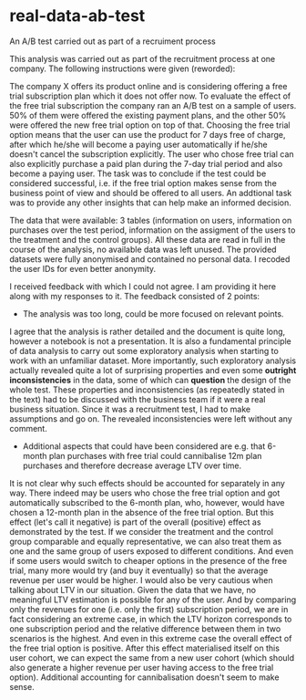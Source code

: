 # real-data-ab-test
An A/B test carried out as part of a recruiment process

This analysis was carried out as part of the recruitment process at one company. The following instructions were given (reworded):

The company X offers its product online and is considering offering a free trial subscription plan which it does not offer now. To evaluate the effect of the free trial subscription the company ran an A/B test on a sample of users. 50% of them were offered the existing payment plans, and the other 50% were offered the new free trial option on top of that. Choosing the free trial option means that the user can use the product for 7 days free of charge, after which he/she will become a paying user automatically if he/she doesn't cancel the subscription explicitly. The user who chose free trial can also explicitly purchase a paid plan during the 7-day trial period and also become a paying user. The task was to conclude if the test could be considered successful, i.e. if the free trial option makes sense from the business point of view and should be offered to all users. An addtional task was to provide any other insights that can help make an informed decision.

The data that were available: 3 tables (information on users, information on purchases over the test period, information on the assigment of the users to the treatment and the control groups). All these data are read in full in the course of the analysis, no available data was left unused. The provided datasets were fully anonymised and contained no personal data. I recoded the user IDs for even better anonymity.

I received feedback with which I could not agree. I am providing it here along with my responses to it. The feedback consisted of 2 points:

- The analysis was too long, could be more focused on relevant points. 

I agree that the analysis is rather detailed and the document is quite long, however a notebook is not a presentation. It is also a fundamental principle of data analysis to carry out some exploratory analysis when starting to work with an unfamiliar dataset. More importantly, such exploratory analysis actually revealed quite a lot of surprising properties and even some **outright inconsistencies** in the data, some of which can **question** the design of the whole test. These properties and inconsistencies (as repeatedly stated in the text) had to be discussed with the business team if it were a real business situation. Since it was a recruitment test, I had to make assumptions and go on. The revealed inconsistencies were left without any comment.

- Additional aspects that could have been considered are e.g. that 6-month plan purchases with free trial could cannibalise 12m plan purchases and therefore decrease average LTV over time. 

It is not clear why such effects should be accounted for separately in any way. There indeed may be users who chose the free trial option and got automatically subscribed to the 6-month plan, who, however, would have chosen a 12-month plan in the absence of the free trial option. But this effect (let's call it negative) is part of the overall (positive) effect as demonstrated by the test. If we consider the treatment and the control group comparable and equally representative, we can also treat them as one and the same group of users exposed to different conditions. And even if some users would switch to cheaper options in the presence of the free trial, many more would try (and buy it eventually) so that the average revenue per user would be higher.
I would also be very cautious when talking about LTV in our situation. Given the data that we have, no meaningful LTV estimation is possible for any of the user. And by comparing only the revenues for one (i.e. only the first) subscription period, we are in fact considering an extreme case, in which the LTV horizon corresponds to one subscription period and the relative difference between them in two scenarios is the highest. And even in this extreme case the overall effect of the free trial option is positive. After this effect materialised itself on this user cohort, we can expect the same from a new user cohort (which should also generate a higher revenue per user having access to the free trial option). Additional accounting for cannibalisation doesn't seem to make sense.
